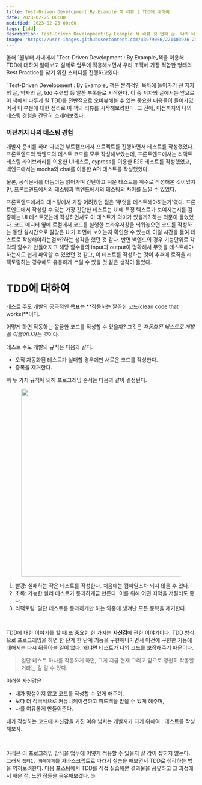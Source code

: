 ```yaml
---
title: Test-Driven Development:By Example 책 리뷰 | TDD에 대하여
date: 2023-02-25 00:00
modified: 2023-02-25 00:00
tags: [tdd]
description: Test-Driven Development:By Example 책 리뷰 첫 번째 글. 나의 테스팅 경험과 TDD에 대하여
image: "https://user-images.githubusercontent.com/43979066/221403936-2a4d9c90-9aa7-42ea-959f-899e9f0869ae.jpg"
---
```


올해 1월부터 사내에서 ⌜Test-Driven Development : By Example⌟책을 이용해 TDD에 대하여 알아보고 실제로 업무에 적용해보면서 우리 조직에 가장 적합한 형태의 Best Practice를 찾기 위한 스터디를 진행하고있다.

⌜Test-Driven Development : By Example⌟ 책은 본격적인 목차에 들어가기 전 저자의 글, 역자의 글, tdd 수련법 등 알찬 부록들로 시작한다. 이 중 저자의 글에서는 앞으로 이 책에서 다루게 될 TDD를 전반적으로 오버뷰해볼 수 있는 중요한 내용들이 들어가있어서 이 부분에 대한 정리로 이 책의 리뷰를 시작해보려한다. 그 전에, 이전까지의 나의 테스팅 경험을 간단히 소개해보겠다.

### 이전까지 나의 테스팅 경험

개발자 준비를 하며 다녔던 부트캠프에서 프로젝트를 진행하면서 테스트를 작성했었다. 프론트엔드와 백엔드의 테스트 코드를 모두 작성해보았는데, 프론트엔드에서는 리액트 테스팅 라이브러리를 이용한 UI테스트, cypress를 이용한 E2E 테스트를 작성했었고, 백엔드에서는 mocha와 chai를 이용한 API 테스트를 작성했었다.

물론, 공식문서를 더듬더듬 읽어가며 간단하고 쉬운 테스트를 위주로 작성해본 것이었지만, 프론트엔드에서의 테스팅과 백엔드에서의 테스팅의 차이를 느낄 수 있었다.

프론트엔드에서의 테스팅에서 가장 어려웠던 점은 '무엇을 테스트해야하는가'였다. 프론트엔드에서 작성할 수 있는 가장 간단한 테스트는 UI에 특정 텍스트가 보여지는지를 검증하는 UI 테스트였는데 작성하면서도 이 테스트가 의미가 있을까? 하는 의문이 들었었다. 코드 에디터 옆에 로컬에서 코드를 실행한 브라우저창을 띄워놓으면 코드를 작성하는 동안 실시간으로 알맞은 UI가 화면에 보이는지 확인할 수 있는데 이걸 시간을 들여 테스트로 작성해야하는걸까?하는 생각을 했던 것 같다.
반면 백엔드의 경우 기능단위로 각각의 함수가 만들어지고 해당 함수들의 input과 output이 명확해서 무엇을 테스트해야하는지도 쉽게 파악할 수 있었던 것 같고, 이 테스트를 작성하는 것이 추후에 로직을 리팩토링하는 경우에도 유용하게 쓰일 수 있을 것 같은 생각이 들었다.

# TDD에 대하여

테스트 주도 개발의 궁극적인 목표는 **작동하는 깔끔한 코드(clean code that works)**이다.

어떻게 하면 작동하는 깔끔한 코드를 작성할 수 있을까? 그것은 *자동화된 테스트로 개발을 이끌어나가는 것*이다.

테스트 주도 개발의 규칙은 다음과 같다.

- 오직 자동화된 테스트가 실패할 경우에만 새로운 코드를 작성한다.
- 중복을 제거한다.

위 두 가지 규칙에 의해 프로그래밍 순서는 다음과 같이 결정된다.

<figure>
  <img src="https://user-images.githubusercontent.com/43979066/221403936-2a4d9c90-9aa7-42ea-959f-899e9f0869ae.jpg" alt="" width=500>
</figure>

1.  빨강: 실패하는 작은 테스트를 작성한다. 처음에는 컴파일조차 되지 않을 수 있다.
2.  초록: 가능한 빨리 테스트가 통과하게끔 만든다. 이를 위해 어떤 죄악을 저질러도 좋다.
3.  리팩토링: 일단 테스트를 통과하게만 하는 와중에 생겨난 모든 중복을 제거한다.

<br/>

TDD에 대한 이야기를 할 때 또 중요한 한 가지는 **자신감**에 관한 이야기이다. TDD 방식으로 프로그래밍을 하면 한 단계 한 단계 기능을 구현해나가면서 이전에 구현한 기능에 대해서는 다시 뒤돌아볼 일이 없다. 왜냐면 테스트가 나의 코드를 보장해주기 때문이다.

> 일단 테스트 하나를 작동하게 하면, 그게 지금 현재 그리고 앞으로 영원히 작동할 거라는 걸 알 수 있다.

이러한 자신감은

- 내가 망설이지 않고 코드를 작성할 수 있게 해주며,
- 보다 더 적극적으로 커뮤니케이션하고 피드백을 받을 수 있게 해주며,
- 나를 여유롭게 만들어준다.

내가 작성하는 코드에 자신감을 가진 여유 넘치는 개발자가 되기 위해여.. 테스트를 작성해보자.

<br/>

아직은 이 프로그래밍 방식을 업무에 어떻게 적용할 수 있을지 잘 감이 잡히지 않는다. 그래서 `챕터1. 화폐예제`를 자바스크립트로 따라서 실습을 해보면서 TDD로 생각하는 법을 익혀보려한다. 다음 포스팅에서 TDD를 직접 실습해본 결과물을 공유하고 그 과정에서 배운 점, 느낀 점들을 공유해보겠다. 🤓
